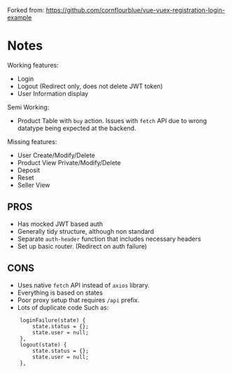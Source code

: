 Forked from: https://github.com/cornflourblue/vue-vuex-registration-login-example

# Notes

Working features:
* Login
* Logout (Redirect only, does not delete JWT token)
* User Information display

Semi Working:
* Product Table with `buy` action. Issues with `fetch` API due to wrong datatype being expected at the backend.

Missing features:
* User Create/Modify/Delete
* Product View Private/Modify/Delete
* Deposit
* Reset
* Seller View

## PROS

* Has mocked JWT based auth
* Generally tidy structure, although non standard
* Separate `auth-header` function that includes necessary headers
* Set up basic router. (Redirect on auth failure)


## CONS

* Uses native `fetch` API instead of `axios` library.
* Everything is based on states
* Poor proxy setup that requires `/api` prefix.
* Lots of duplicate code
Such as:
```
    loginFailure(state) {
        state.status = {};
        state.user = null;
    },
    logout(state) {
        state.status = {};
        state.user = null;
    },
```
